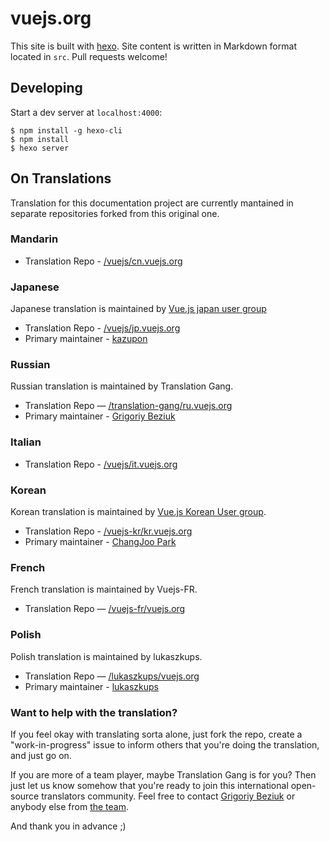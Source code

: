 # vuejs.org

This site is built with [hexo](http://hexo.io/). Site content is written in Markdown format located in `src`. Pull requests welcome!

## Developing

Start a dev server at `localhost:4000`:

```
$ npm install -g hexo-cli
$ npm install
$ hexo server
```

## On Translations

Translation for this documentation project are currently mantained in separate repositories forked from this original one.

### Mandarin

* Translation Repo - [/vuejs/cn.vuejs.org](https://github.com/vuejs/cn.vuejs.org)

### Japanese

Japanese translation is maintained by [Vue.js japan user group](https://github.com/vuejs-jp)

* Translation Repo - [/vuejs/jp.vuejs.org](https://github.com/vuejs/jp.vuejs.org)
* Primary maintainer - [kazupon](https://github.com/kazupon)

### Russian

Russian translation is maintained by Translation Gang.

* Translation Repo — [/translation-gang/ru.vuejs.org](https://github.com/translation-gang/ru.vuejs.org)
* Primary maintainer - [Grigoriy Beziuk](https://gbezyuk.github.io)

### Italian

* Translation Repo - [/vuejs/it.vuejs.org](https://github.com/vuejs/it.vuejs.org)

### Korean

Korean translation is maintained by [Vue.js Korean User group](https://github.com/vuejs-kr).

* Translation Repo - [/vuejs-kr/kr.vuejs.org](https://github.com/vuejs-kr/kr.vuejs.org)
* Primary maintainer - [ChangJoo Park](https://github.com/ChangJoo-Park)

### French

French translation is maintained by Vuejs-FR.

* Translation Repo — [/vuejs-fr/vuejs.org](https://github.com/vuejs-fr/vuejs.org)

### Polish

Polish translation is maintained by lukaszkups.

* Translation Repo — [/lukaszkups/vuejs.org](https://github.com/lukaszkups/vuejs.org)
* Primary maintainer - [lukaszkups](https://github.com/lukaszkups)

### Want to help with the translation?

If you feel okay with translating sorta alone, just fork the repo, create a "work-in-progress" issue to inform others that you're doing the translation, and just go on.

If you are more of a team player, maybe Translation Gang is for you? Then just let us know somehow that you're ready to join this international open-source translators community. Feel free to contact [Grigoriy Beziuk](https://gbezyuk.github.io) or anybody else from [the team](https://github.com/orgs/translation-gang/people).

And thank you in advance ;)
